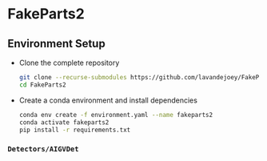 # FakeParts2

## Environment Setup

- Clone the complete repository
    ```bash
    git clone --recurse-submodules https://github.com/lavandejoey/FakeParts2.git
    cd FakeParts2
    ```
- Create a conda environment and install dependencies
    ```bash
    conda env create -f environment.yaml --name fakeparts2
    conda activate fakeparts2
    pip install -r requirements.txt
    ```
  
### `Detectors/AIGVDet`